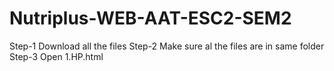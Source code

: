 # Nutriplus-WEB-AAT-ESC2-SEM2

Step-1 Download all the files 
Step-2 Make sure al the files are in same folder 
Step-3 Open 1.HP.html
